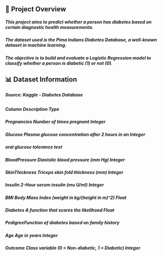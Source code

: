 ## 📘 Project Overview
##### This project aims to predict whether a person has diabetes based on certain diagnostic health measurements.
##### The dataset used is the Pima Indians Diabetes Database, a well-known dataset in machine learning.
##### The objective is to build and evaluate a Logistic Regression model to classify whether a person is diabetic (1) or not (0).

## 📊 Dataset Information
##### Source: Kaggle - Diabetes Database

## 
##### Column	                       Description	                                Type
##### Pregnancies	            Number of times pregnant	                         Integer
##### Glucose	Plasma          glucose concentration after 2 hours in an          Integer
#####                         oral glucose tolerance test	
##### BloodPressure	          Diastolic blood pressure (mm Hg)	                 Integer
##### SkinThickness	          Triceps skin fold thickness (mm)	                 Integer
##### Insulin	                2-Hour serum insulin (mu U/ml)	                   Integer
##### BMI	                    Body Mass Index (weight in kg/(height in m)^2)	   Float
##### Diabetes                A function that scores the likelihood              Float
##### PedigreeFunction	      of diabetes based on family history
##### Age	                    Age in years	                                     Integer
##### Outcome	                Class variable (0 = Non-diabetic, 1 = Diabetic)	   Integer
